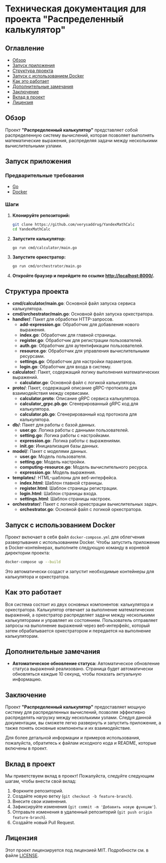 
# Техническая документация для проекта "Распределенный калькулятор"

## Оглавление

- [Обзор](#обзор)
- [Запуск приложения](#запуск-приложения)
- [Структура проекта](#структура-проекта)
- [Запуск с использованием Docker](#запуск-с-использованием-docker)
- [Как это работает](#как-это-работает)
- [Дополнительные замечания](#дополнительные-замечания)
- [Заключение](#заключение)
- [Вклад в проект](#вклад-в-проект)
- [Лицензия](#лицензия)

## Обзор

Проект **"Распределенный калькулятор"** представляет собой распределенную систему вычислений, которая позволяет выполнять математические выражения, распределяя задачи между несколькими вычислительными узлами.

## Запуск приложения

### Предварительные требования

- [Go](https://golang.org/dl/)
- [Docker](https://www.docker.com/get-started)

### Шаги

1. **Клонируйте репозиторий:**

   ```bash
   git clone https://github.com/verysaddrug/YandexMathCalc
   cd YandexMathCalc
   ```

2. **Запустите калькулятор:**
   ```bash
   go run cmd/calculator/main.go
   ```

3. **Запустите оркестратор:**
   ```bash
   go run cmd/orchestrator/main.go
   ```

4. **Откройте браузер и перейдите по ссылке [http://localhost:8000/](http://localhost:8000/).**


## Структура проекта

- **cmd/calculator/main.go**: Основной файл запуска сервиса калькулятора.
- **cmd/orchestrator/main.go**: Основной файл запуска оркестратора.
- **handler/**: Пакет для обработки HTTP-запросов.
  - **add-expression.go**: Обработчик для добавления нового выражения.
  - **index.go**: Обработчик для главной страницы.
  - **register.go**: Обработчик для регистрации пользователей.
  - **auth.go**: Обработчик для аутентификации пользователей.
  - **resource.go**: Обработчик для управления вычислительными ресурсами.
  - **settings.go**: Обработчик для настройки параметров.
  - **login.go**: Обработчик для входа в систему.
- **calculator/**: Пакет, содержащий логику выполнения математических выражений.
  - **calculator.go**: Основной файл с логикой калькулятора.
- **proto/**: Пакет, содержащий описание gRPC-протокола для взаимодействия между сервисами.
  - **calculator.proto**: Описание gRPC сервиса калькулятора.
  - **calculator_grpc.pb.go**: Сгенерированный gRPC код для калькулятора.
  - **calculator.pb.go**: Сгенерированный код протокола для калькулятора.
- **db/**: Пакет для работы с базой данных.
  - **user.go**: Логика работы с данными пользователей.
  - **setting.go**: Логика работы с настройками.
  - **expression.go**: Логика работы с выражениями.
  - **init.go**: Инициализация базы данных.
- **model/**: Пакет с моделями данных.
  - **user.go**: Модель пользователя.
  - **setting.go**: Модель настройки.
  - **computing-resource.go**: Модель вычислительного ресурса.
  - **expression.go**: Модель выражения.
- **templates/**: HTML-шаблоны для веб-интерфейса.
  - **index.html**: Шаблон главной страницы.
  - **register.html**: Шаблон страницы регистрации.
  - **login.html**: Шаблон страницы входа.
  - **settings.html**: Шаблон страницы настроек.
- **orchestrator/**: Пакет с логикой оркестрации вычислительных задач.
  - **orchestrator.go**: Основной файл с логикой оркестратора.

## Запуск с использованием Docker

Проект включает в себя файл `docker-compose.yml` для облегчения развертывания с использованием Docker. Чтобы запустить приложение в Docker-контейнерах, выполните следующую команду в корневой директории проекта:

```bash
docker-compose up --build
```

Это автоматически создаст и запустит необходимые контейнеры для калькулятора и оркестратора.

## Как это работает

Вся система состоит из двух основных компонентов: калькулятора и оркестратора. Калькулятор отвечает за выполнение математических выражений, а оркестратор распределяет задачи между несколькими калькуляторами и управляет их состоянием. Пользователь отправляет запросы на выполнение выражений через веб-интерфейс, который затем обрабатывается оркестратором и передается на выполнение калькуляторам.

## Дополнительные замечания

- **Автоматическое обновление статуса:** Автоматическое обновление статуса выражений реализовано. Страница будет автоматически обновляться каждые 10 секунд, чтобы показать актуальную информацию.

## Заключение

Проект **"Распределенный калькулятор"** предоставляет мощную систему для распределенных вычислений, позволяя эффективно распределять нагрузку между несколькими узлами. Следуя данной документации, вы сможете легко развернуть и запустить приложение, а также понять основные компоненты и их взаимодействие.

Для более детальной информации и примеров использования, пожалуйста, обратитесь к файлам исходного кода и README, которые включены в проект.

## Вклад в проект

Мы приветствуем вклад в проект! Пожалуйста, следуйте следующим шагам, чтобы внести свой вклад:

1. Форкните репозиторий.
2. Создайте новую ветку (`git checkout -b feature-branch`).
3. Внесите свои изменения.
4. Зафиксируйте изменения (`git commit -m 'Добавить новую функцию'`).
5. Отправьте изменения в удаленный репозиторий (`git push origin feature-branch`).
6. Создайте новый Pull Request.

## Лицензия

Этот проект лицензируется под лицензией MIT. Подробности см. в файле [LICENSE](LICENSE).
